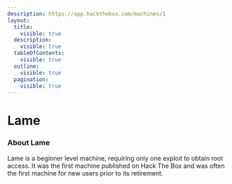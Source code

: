 ```yaml
---
description: https://app.hackthebox.com/machines/1
layout:
  title:
    visible: true
  description:
    visible: true
  tableOfContents:
    visible: true
  outline:
    visible: true
  pagination:
    visible: true
---
```


# Lame

### About Lame

Lame is a beginner level machine, requiring only one exploit to obtain root access. It was the first machine published on Hack The Box and was often the first machine for new users prior to its retirement.
